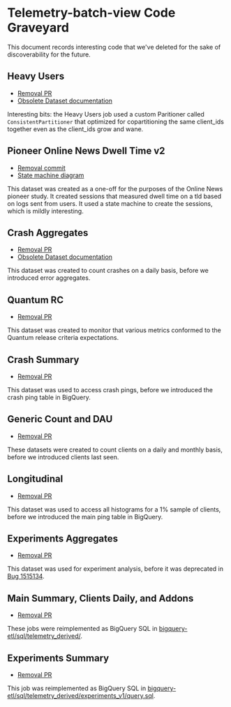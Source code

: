 # Telemetry-batch-view Code Graveyard

This document records interesting code that we've deleted for the sake of discoverability for the future.

## Heavy Users

* [Removal PR](https://github.com/mozilla/telemetry-batch-view/pull/435)
* [Obsolete Dataset documentation](http://docs-origin.telemetry.mozilla.org/concepts/choosing_a_dataset.html#heavyusers)

Interesting bits: the Heavy Users job used a custom Paritioner called `ConsistentPartitioner` that optimized for copartitioning the same client_ids together even as the client_ids grow and wane.

## Pioneer Online News Dwell Time v2

* [Removal commit](https://github.com/mozilla/telemetry-batch-view/commit/df063c252f0211678347aa976b050ab22af976ac)
* [State machine diagram](https://goo.gl/FMVjtB)

This dataset was created as a one-off for the purposes of the Online News pioneer study. It created sessions that measured dwell time on a tld based on logs sent from users. It used a state machine to create the sessions, which is mildly interesting.

## Crash Aggregates

* [Removal PR](https://github.com/mozilla/telemetry-batch-view/pull/530)
* [Obsolete Dataset documentation](http://docs-origin.telemetry.mozilla.org/datasets/obsolete/crash_aggregates/reference.html)

This dataset was created to count crashes on a daily basis, before we introduced error aggregates.

## Quantum RC

* [Removal PR](https://github.com/mozilla/telemetry-batch-view/pull/531)

This dataset was created to monitor that various metrics conformed to the Quantum release criteria expectations.

## Crash Summary

* [Removal PR](https://github.com/mozilla/telemetry-batch-view/pull/553)

This dataset was used to access crash pings, before we introduced the crash ping table in BigQuery.

## Generic Count and DAU

* [Removal PR](https://github.com/mozilla/telemetry-batch-view/pull/553)

These datasets were created to count clients on a daily and monthly basis, before we introduced clients last seen.

## Longitudinal

* [Removal PR](https://github.com/mozilla/telemetry-batch-view/pull/553)

This dataset was used to access all histograms for a 1% sample of clients, before we introduced the main ping table in BigQuery.

## Experiments Aggregates

* [Removal PR](https://github.com/mozilla/telemetry-batch-view/pull/553)

This dataset was used for experiment analysis, before it was deprecated in [Bug 1515134](https://bugzilla.mozilla.org/show_bug.cgi?id=1515134).

## Main Summary, Clients Daily, and Addons

* [Removal PR](https://github.com/mozilla/telemetry-batch-view/pull/553)

These jobs were reimplemented as BigQuery SQL in [bigquery-etl/sql/telemetry_derived/](https://github.com/mozilla/bigquery-etl/).

## Experiments Summary

* [Removal PR](https://github.com/mozilla/telemetry-batch-view/pull/558)

This job was reimplemented as BigQuery SQL in [bigquery-etl/sql/telemetry_derived/experiments_v1/query.sql](https://github.com/mozilla/bigquery-etl/).
